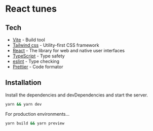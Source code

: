 # React tunes


## Tech
- [Vite](https://vitejs.dev) - Build tool
- [Tailwind css](https://tailwindcss.com) - Utility-first CSS framework
- [React](https://react.dev) - The library for web and native user interfaces
- [TypeScript](https://www.typescriptlang.org) - Type safety
- [eslint](https://eslint.org) - Type checking
- [Prettier](https://prettier.io) - Code formator


## Installation

Install the dependencies and devDependencies and start the server.

```sh
yarn && yarn dev
```

For production environments...

```sh
yarn build && yarn preview
```